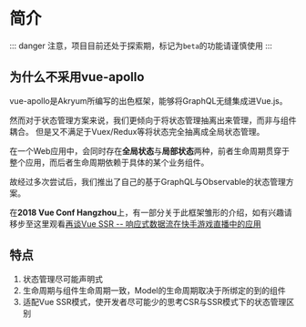 # 简介

::: danger
注意，项目目前还处于探索期，标记为`beta`的功能请谨慎使用
:::


## 为什么不采用vue-apollo
vue-apollo是Akryum所编写的出色框架，能够将GraphQL无缝集成进Vue.js。

然而对于状态管理方案来说，我们更倾向于将状态管理抽离出来管理，而非与组件耦合。
但是又不满足于Vuex/Redux等将状态完全抽离成全局状态管理。

在一个Web应用中，会同时存在**全局状态**与**局部状态**两种，前者生命周期贯穿于整个应用，而后者生命周期依赖于具体的某个业务组件。

故经过多次尝试后，我们推出了自己的基于GraphQL与Observable的状态管理方案。

在**2018 Vue Conf Hangzhou**上，有一部分关于此框架雏形的介绍，如有兴趣请移步至这里观看[再谈Vue SSR -- 响应式数据流在快手游戏直播中的应用](https://www.bilibili.com/video/av37909507/)

## 特点
1. 状态管理尽可能声明式
2. 生命周期与组件生命周期一致，Model的生命周期取决于所绑定的到的组件
3. 适配Vue SSR模式，使开发者尽可能少的思考CSR与SSR模式下的状态管理区别
